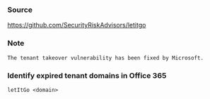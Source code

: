 ### Source
https://github.com/SecurityRiskAdvisors/letitgo

### Note
```
The tenant takeover vulnerability has been fixed by Microsoft.
```

### Identify expired tenant domains in Office 365
```
letItGo <domain>
```


